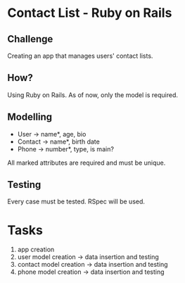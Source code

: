 # Contact List - Ruby on Rails

## Challenge

Creating an app that manages users' contact lists. 

## How?

Using Ruby on Rails. As of now, only the model is required.

## Modelling

- User -> name*, age, bio
- Contact -> name*, birth date
- Phone -> number*, type, is main?

All marked attributes are required and must be unique.

## Testing

Every case must be tested. RSpec will be used.

# Tasks

1. app creation
2. user model creation -> data insertion and testing
3. contact model creation -> data insertion and testing
4. phone model creation -> data insertion and testing
